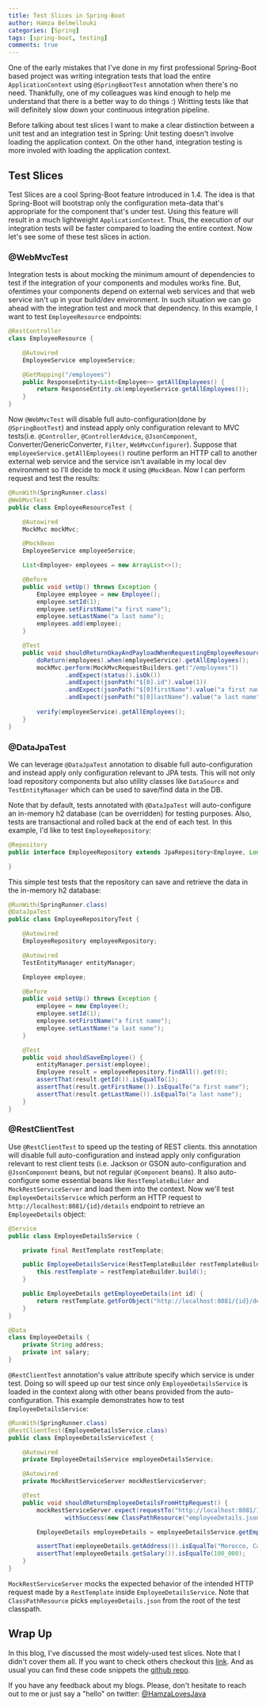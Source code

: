 ```yaml
---
title: Test Slices in Spring-Boot
author: Hamza Belmellouki
categories: [Spring]
tags: [spring-boot, testing]
comments: true
---
```


One of the early mistakes that I've done in my first professional Spring-Boot based project was writing integration tests that load the entire `ApplicationContext` using `@SpringBootTest` annotation when there's no need. Thankfully, one of my colleagues was kind enough to help me understand that there is a better way to do things :) Writting tests like that will definitely slow down your continuous integration pipeline.

Before talking about test slices I want to make a clear distinction between a unit test and an integration test in Spring: Unit testing doesn't involve loading the application context. On the other hand, integration testing is more involed with loading the application context.

## Test Slices

Test Slices are a cool Spring-Boot feature introduced in 1.4. The idea is that Spring-Boot will bootstrap only the configuration meta-data that's appropriate for the component that's under test. Using this feature will result in a much lightweight `ApplicationContext`. Thus, the execution of our integration tests will be faster compared to loading the entire context. Now let's see some of these test slices in action.

### @WebMvcTest

Integration tests is about mocking the minimum amount of dependencies to test if the integration of your components and modules works fine. But, ofentimes your components depend on external web services and that web service isn't up in your build/dev environment. In such situation we can go ahead with the integration test and mock that dependency. In this example, I want to test `EmployeeResource` endpoints: 



```java
@RestController
class EmployeeResource {

    @Autowired
    EmployeeService employeeService;

    @GetMapping("/employees")
    public ResponseEntity<List<Employee>> getAllEmployees() {
        return ResponseEntity.ok(employeeService.getAllEmployees());
    }
}
```

Now `@WebMvcTest` will disable full auto-configuration(done by `@SpringBootTest`) and instead apply only configuration relevant to MVC tests(i.e. `@Controller`, `@ControllerAdvice`, `@JsonComponent`, Converter/GenericConverter, `Filter`, `WebMvcConfigurer`). Suppose that `employeeService.getAllEmployees()` routine perform an HTTP call to another external web service and the service isn't available in my local dev environment so I'll decide to mock it using `@MockBean`. Now I can perform request and test the results:

```java
@RunWith(SpringRunner.class)
@WebMvcTest
public class EmployeeResourceTest {

    @Autowired
    MockMvc mockMvc;

    @MockBean
    EmployeeService employeeService;

    List<Employee> employees = new ArrayList<>();

    @Before
    public void setUp() throws Exception {
        Employee employee = new Employee();
        employee.setId(1);
        employee.setFirstName("a first name");
        employee.setLastName("a last name");
        employees.add(employee);
    }

    @Test
    public void shouldReturnOkayAndPayloadWhenRequestingEmployeeResource() throws Exception {
        doReturn(employees).when(employeeService).getAllEmployees();
        mockMvc.perform(MockMvcRequestBuilders.get("/employees"))
                .andExpect(status().isOk())
                .andExpect(jsonPath("$[0].id").value(1))
                .andExpect(jsonPath("$[0]firstName").value("a first name"))
                .andExpect(jsonPath("$[0]lastName").value("a last name"));
        
        verify(employeeService).getAllEmployees();
    }
}

```

### @DataJpaTest

We can leverage `@DataJpaTest` annotation to disable full auto-configuration and instead apply only configuration relevant to JPA tests. This will not only load repository components but also utility classes like `DataSource` and `TestEntityManager` which can be used to save/find data in the DB. 

Note that by default, tests annotated with `@DataJpaTest` will auto-configure an in-memory h2 database (can be overridden) for testing purposes. Also, tests are transactional and rolled back at the end of each test. In this example, I'd like to test `EmployeeRepository`:

```java
@Repository
public interface EmployeeRepository extends JpaRepository<Employee, Long> {

}

```

This simple test tests that the repository can save and retrieve the data in the in-memory h2 database:

```java
@RunWith(SpringRunner.class)
@DataJpaTest
public class EmployeeRepositoryTest {

    @Autowired
    EmployeeRepository employeeRepository;

    @Autowired
    TestEntityManager entityManager;

    Employee employee;

    @Before
    public void setUp() throws Exception {
        employee = new Employee();
        employee.setId(1);
        employee.setFirstName("a first name");
        employee.setLastName("a last name");
    }

    @Test
    public void shouldSaveEmployee() {
        entityManager.persist(employee);
        Employee result = employeeRepository.findAll().get(0);
        assertThat(result.getId()).isEqualTo(1);
        assertThat(result.getFirstName()).isEqualTo("a first name");
        assertThat(result.getLastName()).isEqualTo("a last name");
    }
}

```

### @RestClientTest

Use `@RestClientTest` to speed up the testing of REST clients. this annotation will disable full auto-configuration and instead apply only configuration relevant to rest client tests (i.e. Jackson or GSON auto-configuration and `@JsonComponent` beans, but not regular `@Component` beans). It also auto-configure some essential beans like `RestTemplateBuilder` and `MockRestServiceServer`  and load them into the context. Now we'll test `EmployeeDetailsService` which perform an HTTP request to `http://localhost:8081/{id}/details` endpoint to retrieve an `EmployeeDetails` object:

```java
@Service
public class EmployeeDetailsService {

    private final RestTemplate restTemplate;

    public EmployeeDetailsService(RestTemplateBuilder restTemplateBuilder) {
        this.restTemplate = restTemplateBuilder.build();
    }

    public EmployeeDetails getEmployeeDetails(int id) {
        return restTemplate.getForObject("http://localhost:8081/{id}/details", EmployeeDetails.class, id);
    }
}

@Data
class EmployeeDetails {
    private String address;
    private int salary;
}
```

`@RestClientTest` annotation's value attribute specify which service is under test. Doing so will speed up our test since only `EmployeeDetailsService` is loaded in the context along with other beans provided from the auto-configuration. This example demonstrates how to test `EmployeeDetailsService`:

```java
@RunWith(SpringRunner.class)
@RestClientTest(EmployeeDetailsService.class)
public class EmployeeDetailsServiceTest {

    @Autowired
    private EmployeeDetailsService employeeDetailsService;

    @Autowired
    private MockRestServiceServer mockRestServiceServer;

    @Test
    public void shouldReturnEmployeeDetailsFromHttpRequest() {
        mockRestServiceServer.expect(requestTo("http://localhost:8081/1/details")).andRespond(
                withSuccess(new ClassPathResource("employeeDetails.json"), MediaType.APPLICATION_JSON));

        EmployeeDetails employeeDetails = employeeDetailsService.getEmployeeDetails(1);

        assertThat(employeeDetails.getAddress()).isEqualTo("Morocco, Casablanca, Maarif");
        assertThat(employeeDetails.getSalary()).isEqualTo(100_000);
    }
}
```

`MockRestServiceServer` mocks the expected behavior of the intended HTTP request made by a `RestTemplate` inside `EmployeeDetailsService`. Note that `ClassPathResource` picks `employeeDetails.json` from the root of the test classpath.

## Wrap Up

In this blog, I've discussed the most widely-used test slices. Note that I didn't cover them all. If you want to check others checkout this [link](https://github.com/spring-projects/spring-boot/tree/master/spring-boot-project/spring-boot-test-autoconfigure/src/main/java/org/springframework/boot/test/autoconfigure). And as usual you can find these code snippets the [github repo](https://github.com/Hamzablm/test-slices).

If you have any feedback about my blogs. Please, don't hesitate to reach out to me or just say a "hello" on twitter: [@HamzaLovesJava](https://twitter.com/HamzaLovesJava)